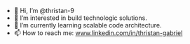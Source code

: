 - 👋 Hi, I’m @thristan-9
- 👀 I’m interested in build technologic solutions.
- 🌱 I’m currently learning scalable code architecture.
- 📫 How to reach me: www.linkedin.com/in/thristan-gabriel

<!---
thristan-9/thristan-9 is a ✨ special ✨ repository because its `README.md` (this file) appears on your GitHub profile.
You can click the Preview link to take a look at your changes.
--->

